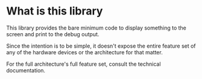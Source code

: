 # What is this library

This library provides the bare minimum code to display something to the screen
and print to the debug output.

Since the intention is to be simple, it doesn't expose the entire feature set of
any of the hardware devices or the architecture for that matter.

For the full architecture's full feature set, consult the technical
documentation.

